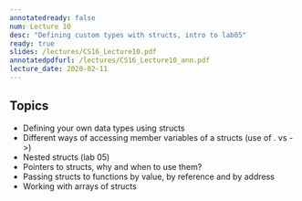 ```yaml
---
annotatedready: false
num: Lecture 10
desc: "Defining custom types with structs, intro to lab05"
ready: true
slides: /lectures/CS16_Lecture10.pdf
annotatedpdfurl: /lectures/CS16_Lecture10_ann.pdf
lecture_date: 2020-02-11
---
```


## Topics
* Defining your own data types using structs
* Different ways of accessing member variables of a structs (use of . vs ->)
* Nested structs (lab 05)
* Pointers to structs, why and when to use them?
* Passing structs to functions by value, by reference and by address
* Working with arrays of structs